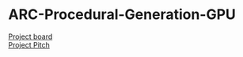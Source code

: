 # ARC-Procedural-Generation-GPU

[Project board](https://www.notion.so/cis-565-final-project/594384f0181441ca965c1efa26987d79?v=456ed0e5801440b59edb6f55ea2a93c3)<br>
[Project Pitch](https://docs.google.com/presentation/d/19CZpP7CKG2L5rKTixmAmIi9_ogACH7zY3G-8qamP4r0/edit#slide=id.p)
